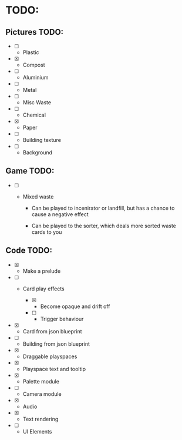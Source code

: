 # TODO:

## Pictures TODO:

- [ ] - Plastic

- [x] - Compost

- [ ] - Aluminium

- [ ] - Metal

- [ ] - Misc Waste

- [ ] - Chemical

- [x] - Paper

- [ ] - Building texture

- [ ] - Background

## Game TODO:

- [ ] - Mixed waste

	- Can be played to incenirator or landfill, but has a chance to cause a negative effect

	- Can be played to the sorter, which deals more sorted waste cards to you

## Code TODO:

- [x] - Make a prelude

- [ ] - Card play effects

	- [x] - Become opaque and drift off

	- [ ] - Trigger behaviour

- [x] - Card from json blueprint

- [ ] - Building from json blueprint

- [x] - Draggable playspaces

- [x] - Playspace text and tooltip

- [x] - Palette module

- [ ] - Camera module

- [x] - Audio

- [x] - Text rendering

- [ ] - UI Elements

